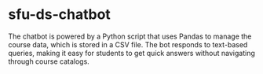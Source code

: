 # sfu-ds-chatbot
The chatbot is powered by a Python script that uses Pandas to manage the course data, which is stored in a CSV file. The bot responds to text-based queries, making it easy for students to get quick answers without navigating through course catalogs.
